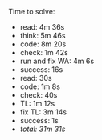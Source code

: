 Time to solve:

- read: 4m 36s
- think: 5m 46s
- code: 8m 20s
- check: 1m 42s
- run and fix WA: 4m 6s
- success: 16s
- read: 30s
- code: 1m 8s
- check: 40s
- TL: 1m 12s
- fix TL: 3m 14s
- success: 1s
- _total: 31m 31s_
